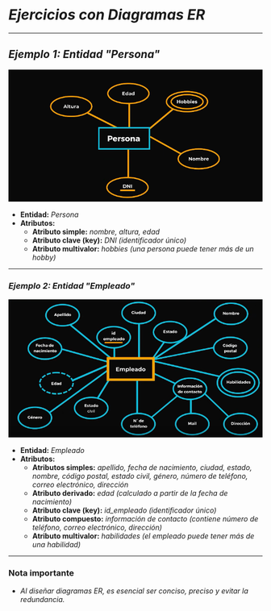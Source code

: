 <!-- Autor: Daniel Benjamin Perez Morales -->
<!-- GitHub: https://github.com/D4nitrix13 -->
<!-- GitLab: https://gitlab.com/D4nitrix13 -->
<!-- Correo electrónico: danielperezdev@proton.me -->

# ***Ejercicios con Diagramas ER***

---

## ***Ejemplo 1: Entidad "Persona"***

![EntidadEjemplo Imagen 1](/Images/EntidadEjemplo1.png "/Images/EntidadEjemplo1.png")

- **Entidad:** *Persona*
- **Atributos:**
  - **Atributo simple:** *nombre, altura, edad*
  - **Atributo clave (key):** *DNI (identificador único)*
  - **Atributo multivalor:** *hobbies (una persona puede tener más de un hobby)*

---

### ***Ejemplo 2: Entidad "Empleado"***

![EntidadEjemplo Imagen 2](/Images/EntidadEjemplo2.png "/Images/EntidadEjemplo2.png")

- **Entidad:** *Empleado*
- **Atributos:**
  - **Atributos simples:** *apellido, fecha de nacimiento, ciudad, estado, nombre, código postal, estado civil, género, número de teléfono, correo electrónico, dirección*
  - **Atributo derivado:** *edad (calculado a partir de la fecha de nacimiento)*
  - **Atributo clave (key):** *id_empleado (identificador único)*
  - **Atributo compuesto:** *información de contacto (contiene número de teléfono, correo electrónico, dirección)*
  - **Atributo multivalor:** *habilidades (el empleado puede tener más de una habilidad)*

---

### **Nota importante**

- *Al diseñar diagramas ER, es esencial ser conciso, preciso y evitar la redundancia.*
